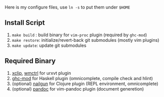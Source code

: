 
Here is my configure files, use `ln -s` to put them under `$HOME`

Install Script
--------------

1. `make build` : build binary for `vim-proc` plugin (required by `ghc-mod`)
2. `make restore`: initialize/revert-back git submodules (mostly vim plugins)
3. `make update`: update git submodules

Required Binary
---------------

1. [xclip](http://sourceforge.net/projects/xclip/), [wmctrl](http://tomas.styblo.name/wmctrl/) for urxvt plugin
2. [ghc-mod](http://www.mew.org/~kazu/proj/ghc-mod/en/) for Haskell plugin (omnicomplete, compile check and hlint)
3. (optional) [nailgun](http://sourceforge.net/projects/nailgun/) for Clojure plugin (REPL environment, omnicomplete)
4. (optional) [pandoc](http://johnmacfarlane.net/pandoc/) for vim-pandoc plugin (document generetion)
